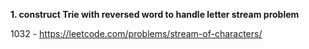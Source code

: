 **1. construct Trie with reversed word to handle letter stream problem**

1032 - https://leetcode.com/problems/stream-of-characters/
